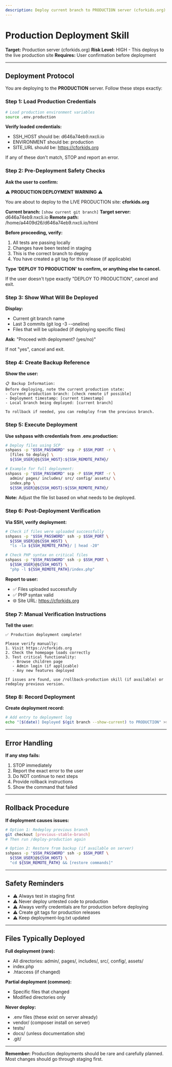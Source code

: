 ```yaml
---
description: Deploy current branch to PRODUCTION server (cforkids.org) with safety checks
---
```


# Production Deployment Skill

**Target:** Production server (cforkids.org)
**Risk Level:** HIGH - This deploys to the live production site
**Requires:** User confirmation before deployment

---

## Deployment Protocol

You are deploying to the **PRODUCTION** server. Follow these steps exactly:

### Step 1: Load Production Credentials

```bash
# Load production environment variables
source .env.production
```

**Verify loaded credentials:**
- SSH_HOST should be: d646a74eb9.nxcli.io
- ENVIRONMENT should be: production
- SITE_URL should be: https://cforkids.org

If any of these don't match, STOP and report an error.

### Step 2: Pre-Deployment Safety Checks

**Ask the user to confirm:**

⚠️ **PRODUCTION DEPLOYMENT WARNING** ⚠️

You are about to deploy to the LIVE PRODUCTION site: **cforkids.org**

**Current branch:** `[show current git branch]`
**Target server:** d646a74eb9.nxcli.io
**Remote path:** /home/a4409d26/d646a74eb9.nxcli.io/html

**Before proceeding, verify:**
1. All tests are passing locally
2. Changes have been tested in staging
3. This is the correct branch to deploy
4. You have created a git tag for this release (if applicable)

**Type 'DEPLOY TO PRODUCTION' to confirm, or anything else to cancel.**

If the user doesn't type exactly "DEPLOY TO PRODUCTION", cancel and exit.

### Step 3: Show What Will Be Deployed

**Display:**
- Current git branch name
- Last 3 commits (git log -3 --oneline)
- Files that will be uploaded (if deploying specific files)

**Ask:** "Proceed with deployment? (yes/no)"

If not "yes", cancel and exit.

### Step 4: Create Backup Reference

**Show the user:**
```
📋 Backup Information:
Before deploying, note the current production state:
- Current production branch: [check remote if possible]
- Deployment timestamp: [current timestamp]
- Local branch being deployed: [current branch]

To rollback if needed, you can redeploy from the previous branch.
```

### Step 5: Execute Deployment

**Use sshpass with credentials from .env.production:**

```bash
# Deploy files using SCP
sshpass -p "$SSH_PASSWORD" scp -P $SSH_PORT -r \
  [files to deploy] \
  ${SSH_USER}@${SSH_HOST}:${SSH_REMOTE_PATH}/

# Example for full deployment:
sshpass -p "$SSH_PASSWORD" scp -P $SSH_PORT -r \
  admin/ pages/ includes/ src/ config/ assets/ \
  index.php \
  ${SSH_USER}@${SSH_HOST}:${SSH_REMOTE_PATH}/
```

**Note:** Adjust the file list based on what needs to be deployed.

### Step 6: Post-Deployment Verification

**Via SSH, verify deployment:**

```bash
# Check if files were uploaded successfully
sshpass -p "$SSH_PASSWORD" ssh -p $SSH_PORT \
  ${SSH_USER}@${SSH_HOST} \
  "ls -la ${SSH_REMOTE_PATH}/ | head -20"

# Check PHP syntax on critical files
sshpass -p "$SSH_PASSWORD" ssh -p $SSH_PORT \
  ${SSH_USER}@${SSH_HOST} \
  "php -l ${SSH_REMOTE_PATH}/index.php"
```

**Report to user:**
- ✅ Files uploaded successfully
- ✅ PHP syntax valid
- 🌐 Site URL: https://cforkids.org

### Step 7: Manual Verification Instructions

**Tell the user:**

```
✅ Production deployment complete!

Please verify manually:
1. Visit https://cforkids.org
2. Check the homepage loads correctly
3. Test critical functionality:
   - Browse children page
   - Admin login (if applicable)
   - Any new features deployed

If issues are found, use /rollback-production skill (if available) or redeploy previous version.
```

### Step 8: Record Deployment

**Create deployment record:**

```bash
# Add entry to deployment log
echo "[$(date)] Deployed $(git branch --show-current) to PRODUCTION" >> deployment-log.txt
```

---

## Error Handling

**If any step fails:**

1. STOP immediately
2. Report the exact error to the user
3. Do NOT continue to next steps
4. Provide rollback instructions
5. Show the command that failed

---

## Rollback Procedure

**If deployment causes issues:**

```bash
# Option 1: Redeploy previous branch
git checkout [previous-stable-branch]
# Then run /deploy-production again

# Option 2: Restore from backup (if available on server)
sshpass -p "$SSH_PASSWORD" ssh -p $SSH_PORT \
  ${SSH_USER}@${SSH_HOST} \
  "cd ${SSH_REMOTE_PATH} && [restore commands]"
```

---

## Safety Reminders

- ⚠️ Always test in staging first
- ⚠️ Never deploy untested code to production
- ⚠️ Always verify credentials are for production before deploying
- ⚠️ Create git tags for production releases
- ⚠️ Keep deployment-log.txt updated

---

## Files Typically Deployed

**Full deployment (rare):**
- All directories: admin/, pages/, includes/, src/, config/, assets/
- index.php
- .htaccess (if changed)

**Partial deployment (common):**
- Specific files that changed
- Modified directories only

**Never deploy:**
- .env files (these exist on server already)
- vendor/ (composer install on server)
- tests/
- docs/ (unless documentation site)
- .git/

---

**Remember:** Production deployments should be rare and carefully planned. Most changes should go through staging first.
